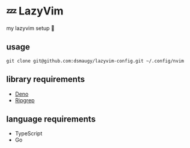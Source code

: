 # 💤 LazyVim

my lazyvim setup 👻

## usage

```
git clone git@github.com:dsmaugy/lazyvim-config.git ~/.config/nvim
```

## library requirements

- [Deno](https://deno.com/)
- [Ripgrep](https://github.com/BurntSushi/ripgrep)

## language requirements

- TypeScript
- Go
